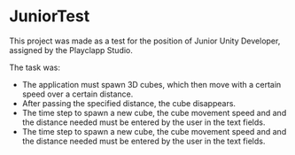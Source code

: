 # JuniorTest
This project was made as a test for the position of Junior Unity Developer, assigned by the Playclapp Studio.

The task was:
 - The application must spawn 3D cubes, which then move with a certain speed over a certain distance.
 - After passing the specified distance, the cube disappears.
 - The time step to spawn a new cube, the cube movement speed and and the distance needed must be entered by the user in the text fields.
 - The time step to spawn a new cube, the cube movement speed and and the distance needed must be entered by the user in the text fields.